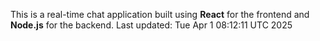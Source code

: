 This is a real-time chat application built using **React** for the frontend and **Node.js** for the backend.
Last updated: Tue Apr  1 08:12:11 UTC 2025
